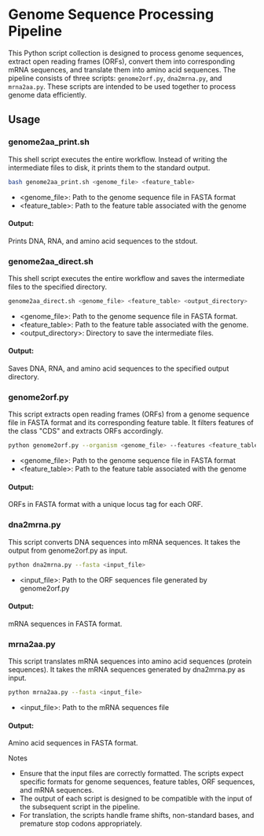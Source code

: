 # Genome Sequence Processing Pipeline

This Python script collection is designed to process genome sequences, extract open reading frames (ORFs), convert them into corresponding mRNA sequences, and translate them into amino acid sequences. The pipeline consists of three scripts: `genome2orf.py`, `dna2mrna.py`, and `mrna2aa.py`. These scripts are intended to be used together to process genome data efficiently.

## Usage

### genome2aa_print.sh
This shell script executes the entire workflow. Instead of writing the intermediate files to disk, it prints them to the standard output.

```bash
bash genome2aa_print.sh <genome_file> <feature_table>
```
- <genome_file>: Path to the genome sequence file in FASTA format
- <feature_table>: Path to the feature table associated with the genome

#### Output:
Prints DNA, RNA, and amino acid sequences to the stdout.

### genome2aa_direct.sh
This shell script executes the entire workflow and saves the intermediate files to the specified directory.

```bash 
genome2aa_direct.sh <genome_file> <feature_table> <output_directory>
```
- <genome_file>: Path to the genome sequence file in FASTA format.
- <feature_table>: Path to the feature table associated with the genome.
- <output_directory>: Directory to save the intermediate files.

#### Output:
Saves DNA, RNA, and amino acid sequences to the specified output directory.

### genome2orf.py

This script extracts open reading frames (ORFs) from a genome sequence file in FASTA format and its corresponding feature table. It filters features of the class "CDS" and extracts ORFs accordingly.

```bash
python genome2orf.py --organism <genome_file> --features <feature_table>
```
- <genome_file>: Path to the genome sequence file in FASTA format
- <feature_table>: Path to the feature table associated with the genome

#### Output:
ORFs in FASTA format with a unique locus tag for each ORF.

### dna2mrna.py

This script converts DNA sequences into mRNA sequences. It takes the output from genome2orf.py as input.

```bash
python dna2mrna.py --fasta <input_file>
```
- <input_file>: Path to the ORF sequences file generated by genome2orf.py

#### Output:
mRNA sequences in FASTA format.

### mrna2aa.py
This script translates mRNA sequences into amino acid sequences (protein sequences). It takes the mRNA sequences generated by dna2mrna.py as input.

```bash
python mrna2aa.py --fasta <input_file>
```
- <input_file>: Path to the mRNA sequences file

#### Output:
Amino acid sequences in FASTA format.

Notes
- Ensure that the input files are correctly formatted. The scripts expect specific formats for genome sequences, feature tables, ORF sequences, and mRNA sequences.
- The output of each script is designed to be compatible with the input of the subsequent script in the pipeline.
- For translation, the scripts handle frame shifts, non-standard bases, and premature stop codons appropriately.
